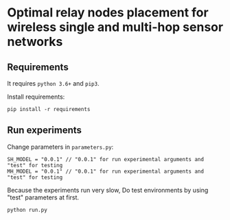 # Optimal relay nodes placement for wireless single and multi-hop sensor networks

## Requirements

It requires `python 3.6+` and `pip3`.

Install requirements:

```
pip install -r requirements
```

## Run experiments

Change parameters in `parameters.py`:

```
SH_MODEL = "0.0.1" // "0.0.1" for run experimental arguments and "test" for testing
MH_MODEL = "0.0.1" // "0.0.1" for run experimental arguments and "test" for testing
```

Because the experiments run very slow, Do test environments by using "test" parameters at first.

```
python run.py
```
